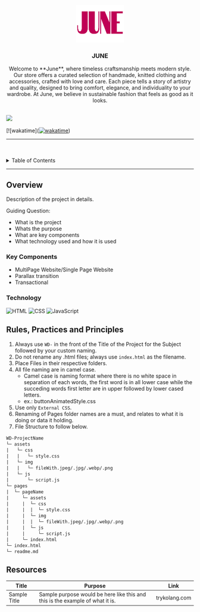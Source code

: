 <a name="readme-top">

<br/>

<br />
<div align="center">
  <a href="https://github.com/zyx-0314/">
  <!-- TODO: If you want to add logo or banner you can add it here -->
    <img src="./assets/img/logo-no-background.png" alt="June" width="130" height="100">
  </a>
<!-- TODO: Change Title to the name of the title of your Project -->
  <h3 align="center">JUNE</h3>
</div>
<!-- TODO: Make a short description -->
<div align="center">
  Welcome to **June**, where timeless craftsmanship meets modern style. Our store offers a curated selection of handmade, knitted clothing and accessories, crafted with love and care. Each piece tells a story of artistry and quality, designed to bring comfort, elegance, and individuality to your wardrobe. At June, we believe in sustainable fashion that feels as good as it looks.
</div>

<br />

<!-- TODO: Change the zyx-0314 into your github username  -->
<!-- TODO: Change the WD-Template-Project into the same name of your folder -->
![](https://visit-counter.vercel.app/counter.png?page=zyx-0314/WD-FinalsAzul)

[![wakatime](<a href="https://wakatime.com/badge/user/d89be302-e522-45a1-a624-82b86ea0a1bf/project/7355b290-d989-418e-87c4-275dcf05b9fb"><img src="https://wakatime.com/badge/user/d89be302-e522-45a1-a624-82b86ea0a1bf/project/7355b290-d989-418e-87c4-275dcf05b9fb.svg" alt="wakatime"></a>)

---

<br />
<br />

<!-- TODO: If you want to add more layers for your readme -->
<details>
  <summary>Table of Contents</summary>
  <ol>
    <li>
      <a href="#home">Home</a>
    </li>
    <li>
      <a href="#home">Home</a>
    </li>
    <li>
      <a href="#about">About</a>
    </li>
    <li>
      <a href="#review">Review</a>
    </li>
    <li>
      <a href="#contact">Contact</a>
    </li>
  </ol>
</details>

---

## Overview

<!-- TODO: To be changed -->
<!-- The following are just sample -->
Description of the project in details.

Guiding Question:
- What is the project
- Whats the purpose
- What are key components
- What technology used and how it is used

### Key Components
<!-- TODO: List of Key Components -->
<!-- The following are just sample -->
- MultiPage Website/Single Page Website
- Parallax transition
- Transactional

### Technology
<!-- TODO: List of Technology Used -->
![HTML](https://img.shields.io/badge/HTML-E34F26?style=for-the-badge&logo=html5&logoColor=white)
![CSS](https://img.shields.io/badge/CSS-1572B6?style=for-the-badge&logo=css3&logoColor=white)
![JavaScript](https://img.shields.io/badge/JavaScript-F7DF1E?style=for-the-badge&logo=javascript&logoColor=white)

## Rules, Practices and Principles
1. Always use `WD-` in the front of the Title of the Project for the Subject followed by your custom naming.
2. Do not rename any .html files; always use `index.html` as the filename.
3. Place Files in their respective folders.
4. All file naming are in camel case.
   - Camel case is naming format where there is no white space in separation of each words, the first word is in all lower case while the succeding words first letter are in upper followed by lower cased letters.
   - ex.: buttonAnimatedStyle.css
5. Use only `External CSS`.
6. Renaming of Pages folder names are a must, and relates to what it is doing or data it holding.
7. File Structure to follow below.

```
WD-ProjectName
└─ assets
|   └─ css
|   |   └─ style.css
|   └─ img
|   |   └─ fileWith.jpeg/.jpg/.webp/.png
|   └─ js
|       └─ script.js
└─ pages
|  └─ pageName
|     └─ assets
|     |  └─ css
|     |  |  └─ style.css
|     |  └─ img
|     |  |  └─ fileWith.jpeg/.jpg/.webp/.png
|     |  └─ js
|     |     └─ script.js
|     └─ index.html
└─ index.html
└─ readme.md
```

## Resources

<!-- TODO: Add References -->
| Title | Purpose | Link |
|-|-|-|
| Sample Title | Sample purpose would be here like this and this is the example of what it is. | trykolang.com |
